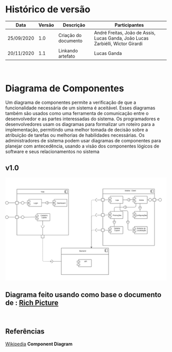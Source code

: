 # Histórico de versão


| Data       | Versão | Descrição                                          | Participantes                                                                   |
| ---------- | ------ | -------------------------------------------------- | ------------------------------------------------------------------------------- |
| 25/09/2020 | 1.0    | Criação do documento | André Freitas, João de Assis, Lucas Ganda, João Lucas Zarbiélli, Wictor Girardi |
| 20/11/2020 | 1.1    | Linkando artefato| Lucas Ganda|
<br/>

# Diagrama de Componentes

Um diagrama de componentes permite a verificação de que a funcionalidade necessária de um sistema é aceitável. Esses diagramas também são usados ​​como uma ferramenta de comunicação entre o desenvolvedor e as partes interessadas do sistema. Os programadores e desenvolvedores usam os diagramas para formalizar um roteiro para a implementação, permitindo uma melhor tomada de decisão sobre a atribuição de tarefas ou melhorias de habilidades necessárias. Os administradores de sistema podem usar diagramas de componentes para planejar com antecedência, usando a visão dos componentes lógicos de software e seus relacionamentos no sistema


## v1.0
![cd1](./images/diagrama_de_componentes.png)

## Diagrama feito usando como base o documento de : [Rich Picture](rich_picture.md)
</br>

## Referências

[Wikipedia](https://en.wikipedia.org/wiki/Component_diagram) **Component Diagram**

